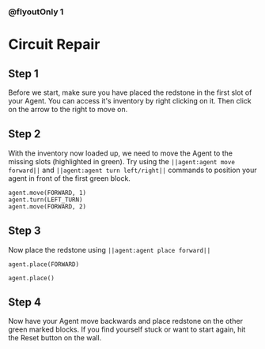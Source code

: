 ### @flyoutOnly 1


# Circuit Repair


## Step 1

Before we start, make sure you have placed the redstone in the first slot of your Agent.
You can access it's inventory by right clicking on it. Then click on the arrow to the right to move on.

## Step 2
With the inventory now loaded up, we need to move the Agent to the missing slots
(highlighted in green).
Try using the ``||agent:agent move forward||`` and ``||agent:agent turn left/right||`` commands to position your agent in
front of the first green block.

```blocks
agent.move(FORWARD, 1)
agent.turn(LEFT_TURN)
agent.move(FORWARD, 2)
```


## Step 3
Now place the redstone using ``||agent:agent place forward||``
```blocks
agent.place(FORWARD)
```

```ghost
agent.place()
```

## Step 4
Now have your Agent move backwards and place redstone on the other green marked blocks.
If you find yourself stuck or want to start again, hit the Reset button on the wall.
